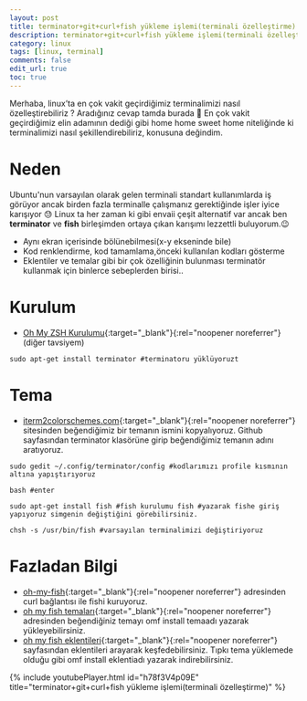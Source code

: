 ```yaml
---
layout: post
title: terminator+git+curl+fish yükleme işlemi(terminali özelleştirme)
description: terminator+git+curl+fish yükleme işlemi(terminali özelleştirme)
category: linux
tags: [linux, terminal]
comments: false
edit_url: true
toc: true
---
```


Merhaba, linux’ta en çok vakit geçirdiğimiz terminalimizi nasıl özelleştirebiliriz ? Aradığınız cevap tamda burada 💪 En çok vakit geçirdiğimiz elin adamının dediği gibi home home sweet home niteliğinde ki terminalimizi nasıl şekillendirebiliriz, konusuna değindim.

<!-- excerpt separator -->

# Neden

Ubuntu'nun varsayılan olarak gelen terminali standart kullanımlarda iş görüyor ancak birden fazla terminalle çalışmanız gerektiğinde işler iyice karışıyor 😓 Linux ta her zaman ki gibi envaii çeşit alternatif var ancak ben **terminator** ve **fish** birleşimden ortaya çıkan karışımı lezzettli buluyorum.😉

- Aynı ekran içerisinde bölünebilmesi(x-y ekseninde bile)
- Kod renklendirme, kod tamamlama,önceki kullanılan kodları gösterme
- Eklentiler ve temalar gibi bir çok özelliğinin bulunması terminatör kullanmak için binlerce sebeplerden birisi..

# Kurulum

- [Oh My ZSH Kurulumu](https://yuceltoluyag.github.io/oh-my-zsh-kurulumu-tema-ve-eklentiler/){:target="\_blank"}{:rel="noopener noreferrer"} (diğer tavsiyem)

```shell
sudo apt-get install terminator #terminatoru yüklüyoruzt

```

# Tema

- [iterm2colorschemes.com](http://iterm2colorschemes.com/){:target="\_blank"}{:rel="noopener noreferrer"} sitesinden beğendiğimiz bir temanın ismini kopyalıyoruz. Github sayfasından terminator klasörüne girip beğendiğimiz temanın adını aratıyoruz.

```shell
sudo gedit ~/.config/terminator/config #kodlarımızı profile kısmının altına yapıştırıyoruz
```

```shell
bash #enter

```

```shell
sudo apt-get install fish #fish kurulumu fish #yazarak fishe giriş yapıyoruz simgenin değiştiğini görebilirsiniz.
```

```shell
chsh -s /usr/bin/fish #varsayılan terminalimizi değiştiriyoruz

```

# Fazladan Bilgi

- [oh-my-fish](https://github.com/oh-my-fish/oh-my-fish){:target="\_blank"}{:rel="noopener noreferrer"} adresinden curl bağlantısı ile fishi kuruyoruz.
- [oh my fish temaları](https://github.com/oh-my-fish/oh-my-fish/blob/master/docs/Themes.md){:target="\_blank"}{:rel="noopener noreferrer"} adresinden beğendiğiniz temayı omf install temaadı yazarak yükleyebilirsiniz.
- [oh my fish eklentileri](https://github.com/oh-my-fish){:target="\_blank"}{:rel="noopener noreferrer"} sayfasından eklentileri arayarak keşfedebilirsiniz. Tıpkı tema yüklemede olduğu gibi omf install eklentiadı yazarak indirebilirsiniz.

{% include youtubePlayer.html id="h78f3V4p09E" title="terminator+git+curl+fish yükleme işlemi(terminali özelleştirme)" %}
